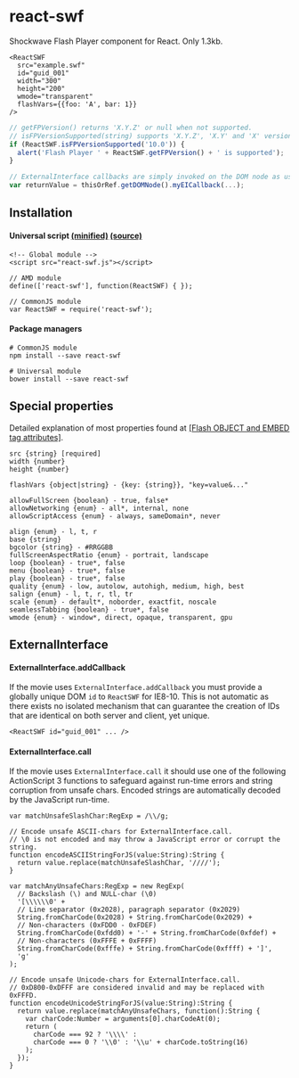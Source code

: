 # react-swf

Shockwave Flash Player component for React. Only 1.3kb.

```
<ReactSWF
  src="example.swf"
  id="guid_001"
  width="300"
  height="200"
  wmode="transparent"
  flashVars={{foo: 'A', bar: 1}}
/>
```
```js
// getFPVersion() returns 'X.Y.Z' or null when not supported.
// isFPVersionSupported(string) supports 'X.Y.Z', 'X.Y' and 'X' version format.
if (ReactSWF.isFPVersionSupported('10.0')) {
  alert('Flash Player ' + ReactSWF.getFPVersion() + ' is supported');
}
```
```js
// ExternalInterface callbacks are simply invoked on the DOM node as usual.
var returnValue = thisOrRef.getDOMNode().myEICallback(...);
```

## Installation

#### Universal script [(minified)](//raw.githubusercontent.com/syranide/react-swf/v0.9.7/react-swf.min.js) [(source)](//raw.githubusercontent.com/syranide/react-swf/v0.9.7/react-swf.js)

```
<!-- Global module -->
<script src="react-swf.js"></script>
```
```
// AMD module
define(['react-swf'], function(ReactSWF) { });
```
```
// CommonJS module
var ReactSWF = require('react-swf');
```

#### Package managers

```
# CommonJS module
npm install --save react-swf
```
```
# Universal module
bower install --save react-swf
```

## Special properties

Detailed explanation of most properties found at [[Flash OBJECT and EMBED tag attributes]](http://helpx.adobe.com/flash/kb/flash-object-embed-tag-attributes.html).

```
src {string} [required]
width {number}
height {number}
```
```
flashVars {object|string} - {key: {string}}, "key=value&..."
```
```
allowFullScreen {boolean} - true, false*
allowNetworking {enum} - all*, internal, none
allowScriptAccess {enum} - always, sameDomain*, never
```
```
align {enum} - l, t, r
base {string}
bgcolor {string} - #RRGGBB
fullScreenAspectRatio {enum} - portrait, landscape
loop {boolean} - true*, false
menu {boolean} - true*, false
play {boolean} - true*, false
quality {enum} - low, autolow, autohigh, medium, high, best
salign {enum} - l, t, r, tl, tr
scale {enum} - default*, noborder, exactfit, noscale
seamlessTabbing {boolean} - true*, false
wmode {enum} - window*, direct, opaque, transparent, gpu
```

## ExternalInterface

#### ExternalInterface.addCallback

If the movie uses `ExternalInterface.addCallback` you must provide a globally unique DOM `id` to `ReactSWF` for IE8-10. This is not automatic as there exists no isolated mechanism that can guarantee the creation of IDs that are identical on both server and client, yet unique.

```
<ReactSWF id="guid_001" ... />
```

#### ExternalInterface.call

If the movie uses `ExternalInterface.call` it should use one of the following ActionScript 3 functions to safeguard against run-time errors and string corruption from unsafe chars. Encoded strings are automatically decoded by the JavaScript run-time.

```as3
var matchUnsafeSlashChar:RegExp = /\\/g;

// Encode unsafe ASCII-chars for ExternalInterface.call.
// \0 is not encoded and may throw a JavaScript error or corrupt the string.
function encodeASCIIStringForJS(value:String):String {
  return value.replace(matchUnsafeSlashChar, '////');
}
```
```as3
var matchAnyUnsafeChars:RegExp = new RegExp(
  // Backslash (\) and NULL-char (\0)
  '[\\\\\\0' +
  // Line separator (0x2028), paragraph separator (0x2029)
  String.fromCharCode(0x2028) + String.fromCharCode(0x2029) +
  // Non-characters (0xFDD0 - 0xFDEF)
  String.fromCharCode(0xfdd0) + '-' + String.fromCharCode(0xfdef) +
  // Non-characters (0xFFFE + 0xFFFF)
  String.fromCharCode(0xfffe) + String.fromCharCode(0xffff) + ']',
  'g'
);

// Encode unsafe Unicode-chars for ExternalInterface.call.
// 0xD800-0xDFFF are considered invalid and may be replaced with 0xFFFD.
function encodeUnicodeStringForJS(value:String):String {
  return value.replace(matchAnyUnsafeChars, function():String {
    var charCode:Number = arguments[0].charCodeAt(0);
    return (
      charCode === 92 ? '\\\\' :
      charCode === 0 ? '\\0' : '\\u' + charCode.toString(16)
    );
  });
}
```
